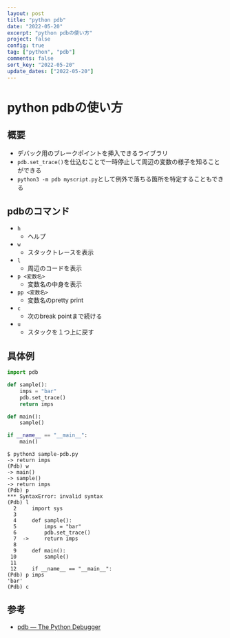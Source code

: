 ```yaml
---
layout: post
title: "python pdb"
date: "2022-05-20"
excerpt: "python pdbの使い方"
project: false
config: true
tag: ["python", "pdb"]
comments: false
sort_key: "2022-05-20"
update_dates: ["2022-05-20"]
---
```


# python pdbの使い方

## 概要
 - デバック用のブレークポイントを挿入できるライブラリ
 - `pdb.set_trace()`を仕込むことで一時停止して周辺の変数の様子を知ることができる
 - `python3 -m pdb myscript.py`として例外で落ちる箇所を特定することもできる

## pdbのコマンド
 - `h`
   - ヘルプ
 - `w`
   - スタックトレースを表示
 - `l`
   - 周辺のコードを表示
 - `p <変数名>`
   - 変数名の中身を表示
 - `pp <変数名>`
   - 変数名のpretty print
 - `c`
   - 次のbreak pointまで続ける
 - `u`
   - スタックを１つ上に戻す

## 具体例

```python
import pdb

def sample():
    imps = "bar"   
    pdb.set_trace()
    return imps

def main():
    sample()

if __name__ == "__main__":
    main()
```

```console
$ python3 sample-pdb.py
-> return imps
(Pdb) w
-> main()
-> sample()
-> return imps
(Pdb) p
*** SyntaxError: invalid syntax
(Pdb) l
  2     import sys
  3  
  4     def sample():
  5         imps = "bar"
  6         pdb.set_trace()
  7  ->     return imps
  8     
  9     def main():
 10         sample()
 11     
 12     if __name__ == "__main__":
(Pdb) p imps
'bar'   
(Pdb) c
```

## 参考
 - [pdb — The Python Debugger](https://docs.python.org/3/library/pdb.html)
